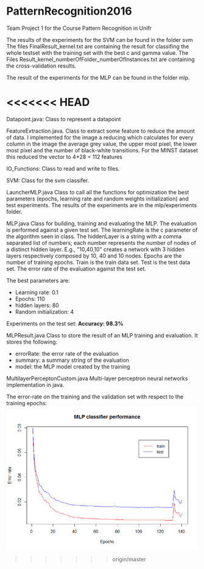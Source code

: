 # PatternRecognition2016
Team Project 1 for the Course Pattern Recognition in Unifr 

The results of the experiments for the SVM can be found in the folder svm
The files FinalResult_kernel.txt are containing the result for classifing the whole testset with the training set with the best c and gamma value.
The Files Result_kernel_numberOfFolder_numberOfInstances.txt are containing the cross-validation results.

The result of the experiments for the MLP can be found in the folder mlp.


<<<<<<< HEAD
=======
Datapoint.java:
Class to represent a datapoint 

FeatureExtraction.java.
Class to extract some feature to reduce the amount of data.
I implemented for the image a reducing which calculates for every column
in the image the average grey value, the upper most pixel, the lower most pixel
and the number of black-white transitions.
For the MINST dataset this reduced the vector to 4*28 = 112 features

IO_Functions:
Class to read and write to files.

SVM:
Class for the svm classifer. 


LauncherMLP.java
Class to call all the functions for optimization the best parameters (epochs, learning rate and random weights initialization) and test experiments. The results of the experiments are in the mlp/experiments folder.


MLP.java
Class for building, training and evaluating the MLP. The evaluation is performed against a given test set.
The learningRate is the c parameter of the algorithm seen in class. 
The hiddenLayer is a string with a comma separated list of numbers; each number represents the number of nodes of a distinct hidden layer. E.g., "10,40,10" creates a network with 3 hidden layers respectively composed by 10, 40 and 10 nodes.
Epochs are the number of training epochs.
Train is the train data set.
Test is the test data set.
The error rate of the evaluation against the test set.

The best parameters are:
* Learning rate: 0.1
* Epochs: 110
* hidden layers: 80
* Random initialization: 4

Experiments on the test set:
**Accuracy: 98.3%**

MLPResult.java
Class to store the result of an MLP training and evaluation.
It stores the following:
* errorRate: the error rate of the evaluation
* summary: a summary string of the evaluation
* model: the MLP model created by the training
	
MultilayerPerceptonCustom.java
Multi-layer perceptron neural networks implementation in java.

The error-rate on the training and the validation set with respect to the
training epochs:
![alt text](mlp/experiments/plot.png)


>>>>>>> origin/master
